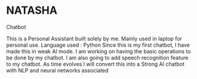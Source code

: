 # NATASHA
Chatbot

This is a Personal Assistant built solely by me. Mainly used in laptop for personal use. Language used : Python Since this is my first chatbot, I have made this in weak AI mode. I am working on having the basic operations to be done by my chatbot. I am also going to add speech recognition feature to my chatbot. As time evolves I will convert this into a Strong AI chatbot with NLP and neural networks associated
